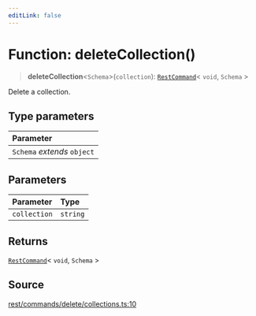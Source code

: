 ```yaml
---
editLink: false
---
```


# Function: deleteCollection()

> **deleteCollection**\<`Schema`\>(`collection`): [`RestCommand`](../interfaces/interface.RestCommand.md)\< `void`,
> `Schema` \>

Delete a collection.

## Type parameters

| Parameter                   |
| :-------------------------- |
| `Schema` _extends_ `object` |

## Parameters

| Parameter    | Type     |
| :----------- | :------- |
| `collection` | `string` |

## Returns

[`RestCommand`](../interfaces/interface.RestCommand.md)\< `void`, `Schema` \>

## Source

[rest/commands/delete/collections.ts:10](https://github.com/directus/directus/blob/7789a6c53/sdk/src/rest/commands/delete/collections.ts#L10)
